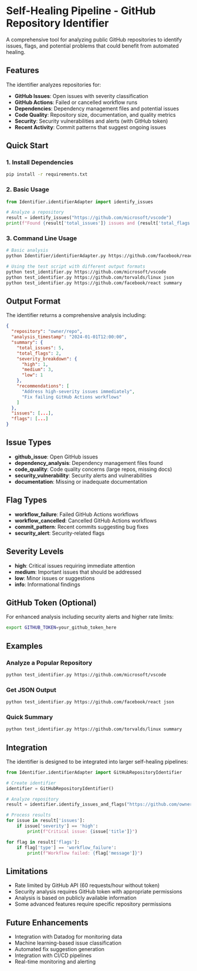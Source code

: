 # Self-Healing Pipeline - GitHub Repository Identifier

A comprehensive tool for analyzing public GitHub repositories to identify issues, flags, and potential problems that could benefit from automated healing.

## Features

The identifier analyzes repositories for:

- **GitHub Issues**: Open issues with severity classification
- **GitHub Actions**: Failed or cancelled workflow runs
- **Dependencies**: Dependency management files and potential issues
- **Code Quality**: Repository size, documentation, and quality metrics
- **Security**: Security vulnerabilities and alerts (with GitHub token)
- **Recent Activity**: Commit patterns that suggest ongoing issues

## Quick Start

### 1. Install Dependencies

```bash
pip install -r requirements.txt
```

### 2. Basic Usage

```python
from Identifier.identifierAdapter import identify_issues

# Analyze a repository
result = identify_issues("https://github.com/microsoft/vscode")
print(f"Found {result['total_issues']} issues and {result['total_flags']} flags")
```

### 3. Command Line Usage

```bash
# Basic analysis
python Identifier/identifierAdapter.py https://github.com/facebook/react

# Using the test script with different output formats
python test_identifier.py https://github.com/microsoft/vscode
python test_identifier.py https://github.com/torvalds/linux json
python test_identifier.py https://github.com/facebook/react summary
```

## Output Format

The identifier returns a comprehensive analysis including:

```json
{
  "repository": "owner/repo",
  "analysis_timestamp": "2024-01-01T12:00:00",
  "summary": {
    "total_issues": 5,
    "total_flags": 2,
    "severity_breakdown": {
      "high": 1,
      "medium": 3,
      "low": 1
    },
    "recommendations": [
      "Address high-severity issues immediately",
      "Fix failing GitHub Actions workflows"
    ]
  },
  "issues": [...],
  "flags": [...]
}
```

## Issue Types

- **github_issue**: Open GitHub issues
- **dependency_analysis**: Dependency management files found
- **code_quality**: Code quality concerns (large repos, missing docs)
- **security_vulnerability**: Security alerts and vulnerabilities
- **documentation**: Missing or inadequate documentation

## Flag Types

- **workflow_failure**: Failed GitHub Actions workflows
- **workflow_cancelled**: Cancelled GitHub Actions workflows
- **commit_pattern**: Recent commits suggesting bug fixes
- **security_alert**: Security-related flags

## Severity Levels

- **high**: Critical issues requiring immediate attention
- **medium**: Important issues that should be addressed
- **low**: Minor issues or suggestions
- **info**: Informational findings

## GitHub Token (Optional)

For enhanced analysis including security alerts and higher rate limits:

```bash
export GITHUB_TOKEN=your_github_token_here
```

## Examples

### Analyze a Popular Repository

```bash
python test_identifier.py https://github.com/microsoft/vscode
```

### Get JSON Output

```bash
python test_identifier.py https://github.com/facebook/react json
```

### Quick Summary

```bash
python test_identifier.py https://github.com/torvalds/linux summary
```

## Integration

The identifier is designed to be integrated into larger self-healing pipelines:

```python
from Identifier.identifierAdapter import GitHubRepositoryIdentifier

# Create identifier
identifier = GitHubRepositoryIdentifier()

# Analyze repository
result = identifier.identify_issues_and_flags("https://github.com/owner/repo")

# Process results
for issue in result['issues']:
    if issue['severity'] == 'high':
        print(f"Critical issue: {issue['title']}")

for flag in result['flags']:
    if flag['type'] == 'workflow_failure':
        print(f"Workflow failed: {flag['message']}")
```

## Limitations

- Rate limited by GitHub API (60 requests/hour without token)
- Security analysis requires GitHub token with appropriate permissions
- Analysis is based on publicly available information
- Some advanced features require specific repository permissions

## Future Enhancements

- Integration with Datadog for monitoring data
- Machine learning-based issue classification
- Automated fix suggestion generation
- Integration with CI/CD pipelines
- Real-time monitoring and alerting
